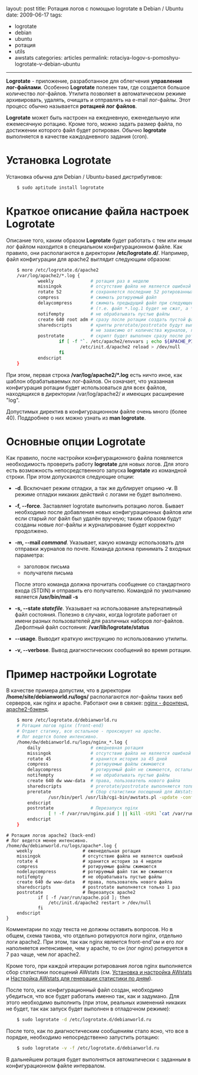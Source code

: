 layout: post
title: Ротация логов с помощью logrotate в Debian / Ubuntu
date: 2009-06-17
tags:
- logrotate
-  debian
-  ubuntu
-  ротация
-  utils
-  awstats
categories: articles
permalink: rotaciya-logov-s-pomoshyu-logrotate-v-debian-ubuntu
---
**Logrotate** - приложение, разработанное для облегчения **управления лог-файлами**. Особенно **Logrotate** полезен там, где создается большое количество лог-файлов. Утилита позволяет в автоматическом режиме архивировать, удалять, очищать и отправлять на e-mail лог-файлы. Этот процесс обычно называется **ротацией лог файлов**.

**Logrotate** может быть настроен на ежедневную, еженедельную или ежемесячную ротацию. Кроме того, можно задать размер файла, по достижении которого файл будет ротирован. Обычно **logrotate** выполняется в качестве каждодневного задания (cron).
<!-- more -->
Установка Logrotate
=============
Установка обычна для Debian / Ubuntu-based дистрибутивов:

``` bash
    $ sudo aptitude install logrotate
```
Краткое описание файла настроек Logrotate
==============================
Описание того, каким образом **Logrotate** будет работать с тем или иным лог файлом находится в специальном конфигурационном файле. Как правило, они располагаются в директории **/etc/logrotate.d/**. Например, файл конфигурации для apache2 выглядит следующим образом:

``` bash
    $ more /etc/logrotate.d/apache2
    /var/log/apache2/*.log {
            weekly              # ротация раз в неделю
            missingok           # отсутствие файла не является ошибкой
            rotate 52           # сохраняется последние 52 ротированных файла
            compress            # сжимать ротируемый файл
            delaycompress       # сжимать предыдущий файл при следующей ротации 
                                # (т.е. файл *.log.1 будет не сжат, а *.log.2 и далее сжатыми)
            notifempty          # не обрабатывать пустые файлы
            create 640 root adm # сразу после ротации создать пустой файл с заданными правами и пользователем
            sharedscripts       # крипты prerotate/postrotate будут выполнены только один раз
                                # не зависимо от количества журналов, подходящих под заданный шаблон
            postrotate          # скрипт будет выполнен сразу после ротации
                    if [ -f "`. /etc/apache2/envvars ; echo ${APACHE_PID_FILE:-/var/run/apache2.pid}`" ]; then
                            /etc/init.d/apache2 reload > /dev/null
                    fi
            endscript
    }
```
При этом, первая строка **/var/log/apache2/*.log** есть ничто иное, как шаблон обрабатываемых лог-файлов. Он означает, что указанная конфигурация ротации будет использоваться для всех файлов, находящихся в директории /var/log/apache2/ и имеющих расширение "log".

Допустимых директив в конфигурационном файле очень много (более 40). Поддробнее о них можно узнать из **man logrotate**.

Основные опции Logrotate
==================
Как правило, после настройки конфигурационного файла появляется необходимость проверить работу **logrotate** для новых логов. Для этого есть возможность непосредственного запуска **logrotate** из командной строки. При этом допускаются следующие опции:

  * **-d**. Всключает режим отладки, а так же дублирует опциию **-v**. В режиме отладки никаких действий с логами не будет выполнено.

  * **-f, --force**. Заставляет logrotate выполнить ротацию логов. Бывает необходимо после добавления новых конфигурационных файлов или если старый лог файл был удалён вручную; таким образом будут созданы новые лог-файлы и журналирование будет корректно продолжено.

  * **-m, --mail _command_**. Указывает, какую команду использовать для отправки журналов по почте. Команда должна принимать 2 входных параметра: 

    * заголовок письма
    * получателя письма

    После этого команда должна прочитать сообщение со стандартного входа (STDIN) и отправить его получателю. Командой по умолчанию является **/usr/bin/mail -s**

  * **-s, --state _statefile_**. Указывает на использование альтернативный файл состояния. Полезно в случаях, когда logrotate работает от имени разных пользователей для различных наборов лог-файлов. Дефолтный файл состояния: **/var/lib/logrotate/status**

  * **--usage**. Выводит краткую инструкцию по использованию утилиты.

  * **-v, --verbose**. Вывод диагностических сообщений во время ротации.

Пример настройки Logrotate
==================
В качестве примера допустим, что в директории **/home/site/debianworld.ru/logs/** располагаются лог-файлы таких веб серверов, как nginx и apache.  Работают они в связке: [nginx - фронтенд, apache2-бэкенд](http://debianworld.ru/articles/ustanovka-nginx-kak-front-end-k-apache-v-debian-ubuntu/ "Настройка nginx как front-end к apache##index##"). 

``` bash
    $ more /etc/logrotate.d/debianworld.ru
    # Ротация логов nginx (front-end)
    # Отдает статику, все остальное - проксирует на apache.
    # Лог ведется более интенсивно. 
    /home/dw/debianworld.ru/logs/nginx_*.log {
        daily                   # ежедневная ротация
        missingok               # отсутствие файла не является ошибкой
        rotate 45               # хранится история за 45 дней
        compress                # ротируемые файлы сжимаются
        delaycompress           # ротируемый файл не сжимается, остальные - сжимаются
        notifempty              # не обрабатывать пустые файлы
        create 640 dw www-data  # права, пользователь нового файла
        sharedscripts           # prerotate/postrotate выполняются только 1 раз
        prerotate               # Cбор статистики посещений для AWstats
                /usr/bin/perl /usr/lib/cgi-bin/awstats.pl -update -config=debianworld.ru -databasebreak=day
        endscript               
        postrotate              # Перезапуск nginx
                [ ! -f /var/run/nginx.pid ] || kill -USR1 `cat /var/run/nginx.pid`
        endscript
    }
```
    # Ротация логов apache2 (back-end)
    # Лог ведется менее интенсивно.
    /home/dw/debianworld.ru/logs/apache*.log {
        weekly                   # еженедельная ротация
        missingok                # отсутствие файла не является ошибкой
        rotate 4                 # хранится история за 4 недели
        compress                 # ротируемые файлы сжимаются
        nodelaycompress          # ротируемый файл так же сжимается
        notifempty               # не обрабатывать пустые файлы
        create 640 dw www-data   # права, пользователь нового файла
        sharedscripts            # postrotate выполняется только 1 раз
        postrotate               # Перезапуск apache2
                if [ -f /var/run/apache.pid ]; then
                    /etc/init.d/apache2 restart > /dev/null
                fi
        endscript
    }

Комментарии по ходу текста не должны оставить вопросов. Но в общем, схема такова, что отдельно ротируются логи nginx, отдельно логи apache2. При этом, так как nginx является front-end'ом и его лог наполняется интенсивнее, чем у apache, то он (лог nginx) ротируется в 7 раз чаще, чем лог apache2. 

Кроме того, при каждой итерации ротирования логов nginx выполняется сбор статистики посещений AWstats (см. [Установка и настройка AWstats](http://debianworld.ru/articles/ustanovka-i-nastrojka-awstats-v-debian-lenny-50/ "Установка и настройка AWstats##index##") и [Настройка AWstats для генерации статистики по дням](http://debianworld.ru/articles/nastrojka-awstats-dlya-generacii-statistiki-po-dnyam/ "Настройка AWstats для генерации статистики по дням##index##")). 

После того, как конфигурационный файл создан, необходимо убедиться, что все будет работать именно так, как и задумано. Для этого необходимо выполнить (при этом, реальных изменений никаких не будет, так как запуск будет выполнен в отладочном режиме):

``` bash
    $ sudo logrotate -d /etc/logrotate.d/debianworld.ru
```
После того, как по диагностическим сообщениям стало ясно, что все в порядке, необходимо непосредственно запустить ротацию:

``` bash
    $ sudo logrotate -v -f /etc/logrotate.d/debianworld.ru
```
В дальнейшем ротация будет выполняться автоматически с заданным в конфигурационном файле интервалом.